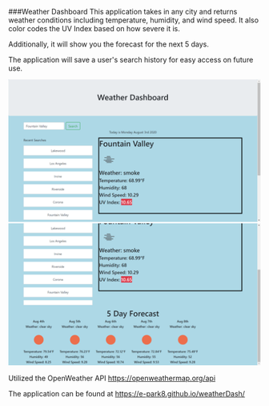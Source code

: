 ###Weather Dashboard
This application takes in any city and returns weather conditions including temperature, humidity, and wind speed. It also color codes the UV Index based on how severe it is. 

Additionally, it will show you the forecast for the next 5 days. 

The application will save a user's search history for easy access on future use. 

![Weather Dashboard](Assets\weatherex1.png)
![Weather Dasboard 2](Assets/weatherex2.png)

Utilized the OpenWeather API https://openweathermap.org/api 

The application can be found at https://e-park8.github.io/weatherDash/